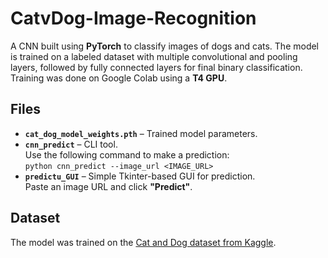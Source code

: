 # CatvDog-Image-Recognition

A CNN built using **PyTorch** to classify images of dogs and cats. The model is trained on a labeled dataset with multiple convolutional and pooling layers, followed by fully connected layers for final binary classification. Training was done on Google Colab using a **T4 GPU**.

## Files

- **`cat_dog_model_weights.pth`** – Trained model parameters.  
- **`cnn_predict`** – CLI tool.  
  Use the following command to make a prediction:  
  `python cnn_predict --image_url <IMAGE_URL>`
- **`predictu_GUI`** – Simple Tkinter-based GUI for prediction.  
  Paste an image URL and click **"Predict"**.

## Dataset

The model was trained on the [Cat and Dog dataset from Kaggle](https://www.kaggle.com/datasets/tongpython/cat-and-dog).  
